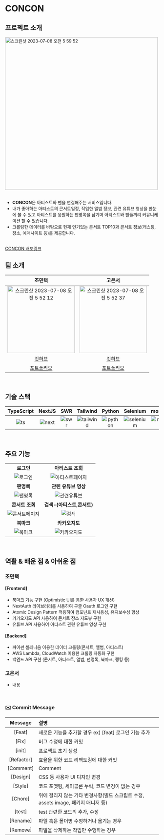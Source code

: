 # CONCON

## 프로젝트 소개
<img width="500" alt="스크린샷 2023-07-08 오전 5 59 52" src="https://github.com/MintaekCho/consert-app/assets/105726931/6826c45b-bd8f-46c1-9f26-973403657f78">

<br />
<br />


- <b>CONCON</b>은 아티스트와 팬을 연결해주는 서비스입니다. 
- 내가 좋아하는 아티스트의 콘서트일정, 작업한 앨범 정보, 관련 유튜브 영상을 한눈에 볼 수 있고 아티스트를 응원하는 팬명록을 남기며 아티스트와 팬들끼리 커뮤니케이션 할 수 있습니다. 
- 크롤링한 데이터를 바탕으로 현재 인기있는 콘서트 TOP10과 콘서트 정보(캐스팅, 장소, 예매사이트 등)를 제공합니다. 


<br />
<a href="https://consert-app.vercel.app/" target="_blank">CONCON 배포링크</a>
<br />

## 팀 소개

|    조민택    |    고은서   |
| :--------: | :--------: |
| <img width="220" height="220" alt="스크린샷 2023-07-08 오전 5 52 12" src="https://github.com/MintaekCho/consert-app/assets/105726931/867bb3d7-cdb1-4bc4-a387-c2fb658f1ed6">    |<img width="220" height="220" alt="스크린샷 2023-07-08 오전 5 52 37" src="https://github.com/MintaekCho/consert-app/assets/105726931/aec33733-99ec-4eca-8a8b-91ab6ab8d444">       |
|<a href="https://github.com/MintaekCho">깃허브</a> | <a href="https://github.com/MintaekCho">깃허브</a>   |
|<a href="https://portfolio-mintaekcho.vercel.app/">포트폴리오</a> | <a href="https://eunseo-portfolio.vercel.app/#Education">포트폴리오</a> |
<br>


## 기술 스택

| TypeScript |  NextJS  |  SWR    |  Tailwind |  Python |  Selenium |  mongoDB |
| :--------: | :------: | :-----: | :-----:   | :-----: | :-----:   | :-----:  |
|   ![ts]    | ![next]  | ![swr]  | ![tailwind]  | ![python] | ![selenium]  | ![mongodb] |

<br>

## 주요 기능

|                                                              |                                                              |
| :----------------------------------------------------------: | :----------------------------------------------------------: |
|     **로그인**    |    **아티스트 조회** |
| ![로그인](https://github.com/MintaekCho/consert-app/assets/105726931/96f55020-8e17-4485-bc71-ee31cc433105) | ![아티스트페이지](https://github.com/MintaekCho/consert-app/assets/105726931/829bde1a-2228-420f-a7e7-a5663675b02f) |
|     **팬명록**     |   **관련 유튜브 영상** |
| ![팬명록](https://github.com/MintaekCho/consert-app/assets/105726931/5b8e8df7-fd66-43d8-ad05-0f839c13af8c) | ![관련유튜브](https://github.com/MintaekCho/consert-app/assets/105726931/8c6f7caa-4265-48ee-b352-492f1f54e84c) |
|  **콘서트 조회** | **검색-(아티스트,콘서트)** |
| ![콘서트페이지](https://github.com/MintaekCho/consert-app/assets/105726931/9ec22180-7569-45d0-86de-d11bb26fcac5) | ![검색](https://github.com/MintaekCho/consert-app/assets/105726931/4dba4d70-1620-4984-b915-e2cf6a4b02d2) |
| **북마크** | **카카오지도** |
| ![북마크](https://github.com/MintaekCho/consert-app/assets/105726931/fd0fd393-d9f2-4b33-ab61-86001b818f8c) | ![카카오지도](https://github.com/MintaekCho/consert-app/assets/105726931/ee5b88d8-5276-4ad5-9e74-a2af9ca5bf6d)  |


<br>

## 역활 & 배운 점 & 아쉬운 점

### 조민택
#### [Frontend]
- 북마크 기능 구현 (Optimistic UI를 통한 사용자 UX 개선)
- NextAuth 라이브러리를 사용하여 구글 Oauth 로그인 구현
- Atomic Design Pattern 적용하여 컴포넌트 재사용성, 유지보수성 향상
- 카카오지도 API 사용하여 콘서트 장소 지도뷰 구현
- 유튜브 API 사용하여 아티스트 관련 유튜브 영상 구현

  
#### [Backend]
- 파이썬 셀레니움 이용한 데이터 크롤링(콘서트, 앨범, 아티스트)
- AWS Lambda, CloudWatch 이용한 크롤링 자동화 구현
- 백엔드 API 구현 (콘서트, 아티스트, 앨범, 팬명록, 북마크, 랭킹 등)

### 고은서
- 내용

<p align="justify">

</p>

<br>


### ✉️ Commit  Message  

|  Message   | 설명                                                  |
| :--------: | :---------------------------------------------------- |
|   [Feat]   | 새로운 기능을 추가할 경우 ex) [feat] 로그인 기능 추가 |
|   [Fix]    | 버그 수정에 대한 커밋 |
|   [init]   | 프로젝트 초기 생성 |
| [Refactor] | 효율을 위한 코드 리팩토링에 대한 커밋 |
| [Comment] | Comment |
|  [Design]  | CSS 등 사용자 UI 디자인 변경 |
|  [Style]  | 코드 포맷팅, 세미콜론 누락, 코드 변경이 없는 경우 |
|  [Chore]  | 위에 걸리지 않는 기타 변경사항(빌드 스크립트 수정, assets image, 패키지 매니저 등) |
|  [test]    | test 관련한 코드의 추가, 수정 |
|  [Rename] | 파일 혹은 폴더명 수정하거나 옮기는 경우 |
|  [Remove]  | 파일을 삭제하는 작업만 수행하는 경우 |

<!-- Stack Icon Refernces -->

[next]: https://github.com/MintaekCho/consert-app/assets/105726931/fcd8c7a7-2281-41d2-aae0-39fa085279e6
[ts]: https://github.com/MintaekCho/consert-app/assets/105726931/90341ec6-e155-419e-b9ca-6c3e0ca12469
[tailwind]: https://github.com/MintaekCho/consert-app/assets/105726931/92219ec8-3387-4da0-a055-b61aa891ee66
[swr]: https://github.com/MintaekCho/consert-app/assets/105726931/9c146140-f90f-4423-8d0c-a3cb3e7b93d7
[python]: https://github.com/MintaekCho/consert-app/assets/105726931/570427b4-06d4-4d1a-8ce3-89849a22bb89
[selenium]: https://github.com/MintaekCho/consert-app/assets/105726931/8bcfd05f-daa2-4da7-ae17-b9a4cc79126b
[mongodb]: https://github.com/MintaekCho/consert-app/assets/105726931/187b94ae-521d-4e06-9c9c-4054d4536501
